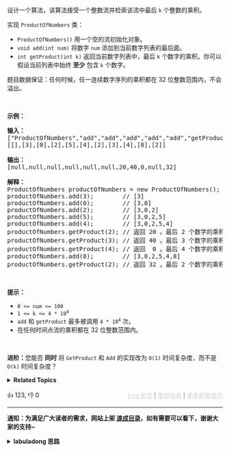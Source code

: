 <p>设计一个算法，该算法接受一个整数流并检索该流中最后 <code>k</code> 个整数的乘积。</p>

<p>实现&nbsp;<code>ProductOfNumbers</code>&nbsp;类：</p>

<ul> 
 <li><code>ProductOfNumbers()</code>&nbsp;用一个空的流初始化对象。</li> 
 <li><code>void add(int num)</code>&nbsp;将数字&nbsp;<code>num</code>&nbsp;添加到当前数字列表的最后面。</li> 
 <li><code>int getProduct(int k)</code>&nbsp;返回当前数字列表中，最后&nbsp;<code>k</code>&nbsp;个数字的乘积。你可以假设当前列表中始终 <strong>至少</strong> 包含 <code>k</code> 个数字。</li> 
</ul>

<p>题目数据保证：任何时候，任一连续数字序列的乘积都在 32 位整数范围内，不会溢出。</p>

<p>&nbsp;</p>

<p><strong>示例：</strong></p>

<pre>
<strong>输入：</strong>
["ProductOfNumbers","add","add","add","add","add","getProduct","getProduct","getProduct","add","getProduct"]
[[],[3],[0],[2],[5],[4],[2],[3],[4],[8],[2]]

<strong>输出：</strong>
[null,null,null,null,null,null,20,40,0,null,32]

<strong>解释：</strong>
ProductOfNumbers productOfNumbers = new ProductOfNumbers();
productOfNumbers.add(3);        // [3]
productOfNumbers.add(0);        // [3,0]
productOfNumbers.add(2);        // [3,0,2]
productOfNumbers.add(5);        // [3,0,2,5]
productOfNumbers.add(4);        // [3,0,2,5,4]
productOfNumbers.getProduct(2); // 返回 20 。最后 2 个数字的乘积是 5 * 4 = 20
productOfNumbers.getProduct(3); // 返回 40 。最后 3 个数字的乘积是 2 * 5 * 4 = 40
productOfNumbers.getProduct(4); // 返回  0 。最后 4 个数字的乘积是 0 * 2 * 5 * 4 = 0
productOfNumbers.add(8);        // [3,0,2,5,4,8]
productOfNumbers.getProduct(2); // 返回 32 。最后 2 个数字的乘积是 4 * 8 = 32 
</pre>

<p>&nbsp;</p>

<p><strong>提示：</strong></p>

<ul> 
 <li><code>0 &lt;= num&nbsp;&lt;=&nbsp;100</code></li> 
 <li><code>1 &lt;= k &lt;= 4 * 10<sup>4</sup></code></li> 
 <li><code>add</code> 和 <code>getProduct</code>&nbsp;最多被调用&nbsp;<code>4 * 10<sup>4</sup></code> 次。</li> 
 <li>在任何时间点流的乘积都在 32 位整数范围内。</li> 
</ul>

<p>&nbsp;</p>

<p><strong>进阶：</strong>您能否 <strong>同时</strong> 将 <code>GetProduct</code> 和 <code>Add</code> 的实现改为 <code>O(1)</code> 时间复杂度，而不是 <code>O(k)</code> 时间复杂度？</p>

<details><summary><strong>Related Topics</strong></summary>设计 | 数组 | 数学 | 数据流 | 前缀和</details><br>

<div>👍 123, 👎 0<span style='float: right;'><span style='color: gray;'><a href='https://github.com/labuladong/fucking-algorithm/issues' target='_blank' style='color: lightgray;text-decoration: underline;'>bug 反馈</a> | <a href='https://labuladong.online/algo/fname.html?fname=jb插件简介' target='_blank' style='color: lightgray;text-decoration: underline;'>使用指南</a> | <a href='https://labuladong.online/algo/' target='_blank' style='color: lightgray;text-decoration: underline;'>更多配套插件</a></span></span></div>

<div id="labuladong"><hr>

**通知：为满足广大读者的需求，网站上架 [速成目录](https://labuladong.online/algo/intro/quick-learning-plan/)，如有需要可以看下，谢谢大家的支持~**

<details><summary><strong>labuladong 思路</strong></summary>


<div id="labuladong_solution_zh">

## 基本思路

如果你看过前文 [小而美的算法技巧：前缀和数组](https://labuladong.online/algo/data-structure/prefix-sum/) 这道题就不难，前缀和和前缀积很类似，只不过乘积中如果有 0 需要特殊处理。

**详细题解**：
  - [【练习】前缀和技巧经典习题](https://labuladong.online/algo/problem-set/perfix-sum/)

</div>





<div id="solution">

## 解法代码



<div class="tab-panel"><div class="tab-nav">
<button data-tab-item="cpp" class="tab-nav-button btn " data-tab-group="default" onclick="switchTab(this)">cpp🤖</button>

<button data-tab-item="python" class="tab-nav-button btn " data-tab-group="default" onclick="switchTab(this)">python🤖</button>

<button data-tab-item="java" class="tab-nav-button btn active" data-tab-group="default" onclick="switchTab(this)">java🟢</button>

<button data-tab-item="go" class="tab-nav-button btn " data-tab-group="default" onclick="switchTab(this)">go🤖</button>

<button data-tab-item="javascript" class="tab-nav-button btn " data-tab-group="default" onclick="switchTab(this)">javascript🤖</button>
</div><div class="tab-content">
<div data-tab-item="cpp" class="tab-item " data-tab-group="default"><div class="highlight">

```cpp
// 注意：cpp 代码由 chatGPT🤖 根据我的 java 代码翻译。
// 本代码的正确性已通过力扣验证，如有疑问，可以对照 java 代码查看。

#include <vector>

class ProductOfNumbers {
    // 前缀积数组
    // preProduct[i] / preProduct[j] 就是 [i, j] 之间的元素积
    std::vector<int> preProduct;

public:
    ProductOfNumbers() {
        // 初始化放一个 1，便于计算后续添加元素的乘积
        preProduct.push_back(1);
    }

    void add(int num) {
        if (num == 0) {
            // 如果添加的元素是 0，则前面的元素积都废了
            preProduct.clear();
            preProduct.push_back(1);
            return;
        }
        int n = preProduct.size();
        // 前缀积数组中每个元素
        preProduct.push_back(preProduct[n - 1] * num);
    }

    int getProduct(int k) {
        int n = preProduct.size();
        if (k > n - 1) {
            // 不足 k 个元素，是因为最后 k 个元素存在 0
            return 0;
        }
        // 计算最后 k 个元素积
        return preProduct[n - 1] / preProduct[n - k - 1];
    }
};
```

</div></div>

<div data-tab-item="python" class="tab-item " data-tab-group="default"><div class="highlight">

```python
# 注意：python 代码由 chatGPT🤖 根据我的 java 代码翻译。
# 本代码的正确性已通过力扣验证，如有疑问，可以对照 java 代码查看。

class ProductOfNumbers:
    # 前缀积数组
    # preProduct[i] / preProduct[j] 就是 [i, j] 之间的元素积
    def __init__(self):
        # 初始化放一个 1，便于计算后续添加元素的乘积
        self.preProduct = [1]

    def add(self, num: int) -> None:
        if num == 0:
            # 如果添加的元素是 0，则前面的元素积都废了
            self.preProduct = [1]
            return
        # 前缀积数组中每个元素
        self.preProduct.append(self.preProduct[-1] * num)

    def getProduct(self, k: int) -> int:
        if k >= len(self.preProduct):
            # 不足 k 个元素，是因为最后 k 个元素存在 0
            return 0
        # 计算最后 k 个元素积
        return self.preProduct[-1] // self.preProduct[-k-1]
```

</div></div>

<div data-tab-item="java" class="tab-item active" data-tab-group="default"><div class="highlight">

```java
class ProductOfNumbers {
    // 前缀积数组
    // preProduct[i] / preProduct[j] 就是 [i, j] 之间的元素积
    ArrayList<Integer> preProduct = new ArrayList<>();

    public ProductOfNumbers() {
        // 初始化放一个 1，便于计算后续添加元素的乘积
        preProduct.add(1);
    }

    public void add(int num) {
        if (num == 0) {
            // 如果添加的元素是 0，则前面的元素积都废了
            preProduct.clear();
            preProduct.add(1);
            return;
        }
        int n = preProduct.size();
        // 前缀积数组中每个元素
        preProduct.add(preProduct.get(n - 1) * num);
    }

    public int getProduct(int k) {
        int n = preProduct.size();
        if (k > n - 1) {
            // 不足 k 个元素，是因为最后 k 个元素存在 0
            return 0;
        }
        // 计算最后 k 个元素积
        return preProduct.get(n - 1) / preProduct.get(n - k - 1);
    }
}
```

</div></div>

<div data-tab-item="go" class="tab-item " data-tab-group="default"><div class="highlight">

```go
// 注意：go 代码由 chatGPT🤖 根据我的 java 代码翻译。
// 本代码的正确性已通过力扣验证，如有疑问，可以对照 java 代码查看。

type ProductOfNumbers struct {
    // 前缀积数组
    // preProduct[i] / preProduct[j] 就是 [i, j] 之间的元素积
    preProduct []int
}

func Constructor() ProductOfNumbers {
    // 初始化放一个 1，便于计算后续添加元素的乘积
    return ProductOfNumbers{preProduct: []int{1}}
}

func (this *ProductOfNumbers) Add(num int)  {
    if num == 0 {
        // 如果添加的元素是 0，则前面的元素积都废了
        this.preProduct = []int{1}
        return
    }
    // 前缀积数组中每个元素
    n := len(this.preProduct)
    this.preProduct = append(this.preProduct, this.preProduct[n-1] * num)
}

func (this *ProductOfNumbers) GetProduct(k int) int {
    n := len(this.preProduct)
    if k > n - 1 {
        // 不足 k 个元素，是因为最后 k 个元素存在 0
        return 0
    }
    // 计算最后 k 个元素积
    return this.preProduct[n-1] / this.preProduct[n-k-1]
}
```

</div></div>

<div data-tab-item="javascript" class="tab-item " data-tab-group="default"><div class="highlight">

```javascript
// 注意：javascript 代码由 chatGPT🤖 根据我的 java 代码翻译。
// 本代码的正确性已通过力扣验证，如有疑问，可以对照 java 代码查看。

var ProductOfNumbers = function() {
    // 前缀积数组
    // preProduct[i] / preProduct[j] 就是 [i, j] 之间的元素积
    this.preProduct = [1];
    // 初始化放一个 1，便于计算后续添加元素的乘积
};

ProductOfNumbers.prototype.add = function(num) {
    if (num === 0) {
        // 如果添加的元素是 0，则前面的元素积都废了
        this.preProduct = [1];
        return;
    }
    let n = this.preProduct.length;
    // 前缀积数组中每个元素
    this.preProduct.push(this.preProduct[n - 1] * num);
};

ProductOfNumbers.prototype.getProduct = function(k) {
    let n = this.preProduct.length;
    if (k > n - 1) {
        // 不足 k 个元素，是因为最后 k 个元素存在 0
        return 0;
    }
    // 计算最后 k 个元素积
    return this.preProduct[n - 1] / this.preProduct[n - k - 1];
};
```

</div></div>
</div></div>

</div>
</details>
</div>

